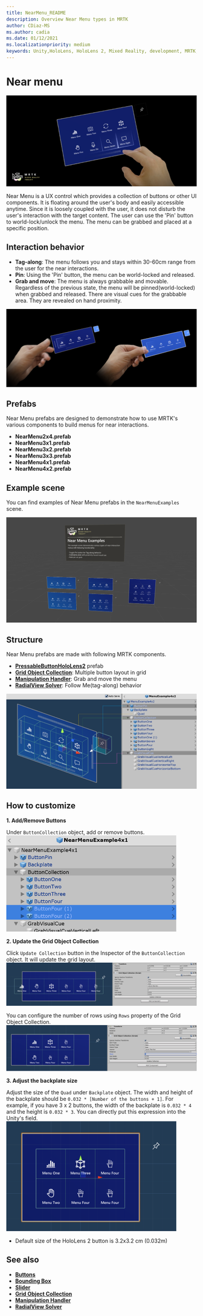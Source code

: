 ```yaml
---
title: NearMenu_README
description: Overview Near Menu types in MRTK
author: CDiaz-MS
ms.author: cadia
ms.date: 01/12/2021
ms.localizationpriority: medium
keywords: Unity,HoloLens, HoloLens 2, Mixed Reality, development, MRTK, Near Menu,
---
```


# Near menu

![Near Menu](Images/NearMenu/MRTK_UX_NearMenu.png)

Near Menu is a UX control which provides a collection of buttons or other UI components. It is floating around the user's body and easily accessible anytime. Since it is loosely coupled with the user, it does not disturb the user's interaction with the target content. The user can use the 'Pin' button to world-lock/unlock the menu. The menu can be grabbed and placed at a specific position.

## Interaction behavior

- **Tag-along**: The menu follows you and stays within 30-60cm range from the user for the near interactions.
- **Pin**: Using the 'Pin' button, the menu can be world-locked and released.
- **Grab and move**: The menu is always grabbable and movable. Regardless of the previous state, the menu will be pinned(world-locked) when grabbed and released. There are visual cues for the grabbable area. They are revealed on hand proximity.

<img src="Images/NearMenu/MRTK_UX_NearMenu_Grab.png" alt="Grab near menu">

## Prefabs

Near Menu prefabs are designed to demonstrate how to use MRTK's various components to build menus for near interactions.

- **NearMenu2x4.prefab**
- **NearMenu3x1.prefab**
- **NearMenu3x2.prefab**
- **NearMenu3x3.prefab**
- **NearMenu4x1.prefab**
- **NearMenu4x2.prefab**

## Example scene

You can find examples of Near Menu prefabs in the `NearMenuExamples` scene.

<img src="Images/NearMenu/MRTK_UX_NearMenu_Examples.png" alt="Near menu Examples">

## Structure

Near Menu prefabs are made with following MRTK components.

- [**PressableButtonHoloLens2**](README_Button.md) prefab
- [**Grid Object Collection**](README_ObjectCollection.md): Multiple button layout in grid
- [**Manipulation Handler**](README_ManipulationHandler.md): Grab and move the menu
- [**RadialView Solver**](README_Solver.md): Follow Me(tag-along) behavior

![Near Menu Prefab](Images/NearMenu/MRTK_UX_NearMenu_Structure.png)

## How to customize

**1. Add/Remove Buttons**

Under `ButtonCollection` object, add or remove buttons.  
<img src="Images/NearMenu/MRTK_UX_NearMenu_Custom0.png" width="450" alt="Near Menu custom 0">

**2. Update the Grid Object Collection**

Click `Update Collection` button in the Inspector of the `ButtonCollection` object. It will update the grid layout.  
<img src="Images/NearMenu/MRTK_UX_NearMenu_Custom1.png" alt="Near menu custom 1">

You can configure the number of rows using `Rows` property of the Grid Object Collection.  
<img src="Images/NearMenu/MRTK_UX_NearMenu_Custom2.png" alt="Near menu custom 2">

**3. Adjust the backplate size**

Adjust the size of the `Quad` under `Backplate` object. The width and height of the backplate should be `0.032 * [Number of the buttons + 1]`. For example, if you have 3 x 2 buttons, the width of the backplate is `0.032 * 4` and the height is `0.032 * 3`. You can directly put this expression into the Unity's field.  
<img src="Images/NearMenu/MRTK_UX_NearMenu_Custom3.png" width="450" alt="near menu custom 3">

- Default size of the HoloLens 2 button is 3.2x3.2 cm (0.032m)

## See also

- [**Buttons**](README_Button.md)
- [**Bounding Box**](README_BoundingBox.md)
- [**Slider**](README_Sliders.md)
- [**Grid Object Collection**](README_ObjectCollection.md)
- [**Manipulation Handler**](README_ManipulationHandler.md)
- [**RadialView Solver**](README_Solver.md)
